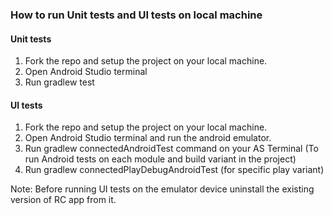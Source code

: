 ### How to run Unit tests and UI tests on local machine

#### Unit tests

1. Fork the repo and setup the project on your local machine.
2. Open Android Studio terminal
3. Run gradlew test

#### UI tests
1. Fork the repo and setup the project on your local machine.
2. Open Android Studio terminal and run the android emulator.
3. Run gradlew connectedAndroidTest command on your AS Terminal (To run Android tests on each module and build variant in the project)
4. Run gradlew connectedPlayDebugAndroidTest (for specific play variant)

Note: Before running UI tests on the emulator device uninstall the existing version of RC app from it.

